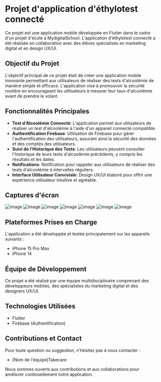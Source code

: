 # Projet d'application d'éthylotest connecté

Ce projet est une application mobile développée en Flutter dans le cadre d'un projet d'école à MydigitalSchool. L'application d'éthylotest connecté a été réalisée en collaboration avec des élèves spécialisés en marketing digital et en design UX/UI.

## Objectif du Projet
L'objectif principal de ce projet était de créer une application mobile innovante permettant aux utilisateurs de réaliser des tests d'alcoolémie de manière simple et efficace. L'application vise à promouvoir la sécurité routière en encourageant les utilisateurs à mesurer leur taux d'alcoolémie avant de prendre le volant.

## Fonctionnalités Principales
- **Test d'Alcoolémie Connecté**: L'application permet aux utilisateurs de réaliser un test d'alcoolémie à l'aide d'un appareil connecté compatible.
- **Authentification Firebase**: Utilisation de Firebase pour gérer l'authentification des utilisateurs, assurant ainsi la sécurité des données et des comptes des utilisateurs.
- **Suivi de l'Historique des Tests**: Les utilisateurs peuvent consulter l'historique de leurs tests d'alcoolémie précédents, y compris les résultats et les dates.
- **Notifications**: Notification pour rappeler aux utilisateurs de réaliser des tests d'alcoolémie à intervalles réguliers.
- **Interface Utilisateur Conviviale**: Design UX/UI élaboré pour offrir une expérience utilisateur intuitive et agréable.

## Captures d'écran
![image](https://github.com/TheoDelaporte/take-care-app/assets/62428919/e8c3a32f-423a-45d1-b9e0-2d415d8adecd)
![image](https://github.com/TheoDelaporte/take-care-app/assets/62428919/b371bc29-2d3f-4a78-a8ed-29942177b8e6)
![image](https://github.com/TheoDelaporte/take-care-app/assets/62428919/eb373878-07fa-4e2d-a570-c6549b3afe82)
![image](https://github.com/TheoDelaporte/take-care-app/assets/62428919/5d942d73-69e4-4d7d-9321-e521f6c3a34f)
![image](https://github.com/TheoDelaporte/take-care-app/assets/62428919/20e23f4d-4fb8-4218-aa61-45774a508b02)
![image](https://github.com/TheoDelaporte/take-care-app/assets/62428919/e0cbc575-8064-41bb-9fb7-a38cf0f2bb8b)
![image](https://github.com/TheoDelaporte/take-care-app/assets/62428919/7e283e36-778f-4a5e-9daf-13cd633c8a04)




## Plateformes Prises en Charge
L'application a été développée et testée principalement sur les appareils suivants :
- iPhone 15 Pro Max
- iPhone 14

## Équipe de Développement
Ce projet a été réalisé par une équipe multidisciplinaire comprenant des développeurs mobiles, des spécialistes du marketing digital et des designers UX/UI.

## Technologies Utilisées
- Flutter
- Firebase (Authentification)

## Contributions et Contact
Pour toute question ou suggestion, n'hésitez pas à nous contacter :
- [Nom de l'équipe]Takecare

Nous sommes ouverts aux contributions et aux collaborations pour améliorer continuellement notre application.
